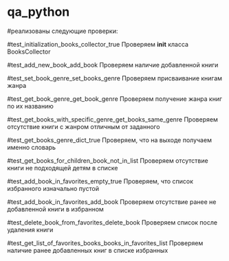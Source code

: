# qa_python

#реализованы следующие проверки:

#test_initialization_books_collector_true
Проверяем __init__ класса BooksCollector

#test_add_new_book_add_book
Проверяем наличие добавленной книги

#test_set_book_genre_set_books_genre
Проверяем присваивание книгам жанра

#test_get_book_genre_get_book_genre
Проверяем получение жанра книг по их названию

#test_get_books_with_specific_genre_get_books_same_genre
Проверяем отсутствие книги с жанром отличным от заданного

#test_get_books_genre_dict_true
Проверяем, что на выходе получаем именно словарь

#test_get_books_for_children_book_not_in_list
Проверяем отсутствие книги не подходящей детям в списке

#test_add_book_in_favorites_empty_true
Проверяем, что список избранного изначально пустой

#test_add_book_in_favorites_add_book
Проверяем отсутствие ранее не добавленной книги в избранном 

#test_delete_book_from_favorites_delete_book
Проверяем список после удаления книги

#test_get_list_of_favorites_books_books_in_favorites_list
Проверяем наличие ранее добавленных книг в списке избранных